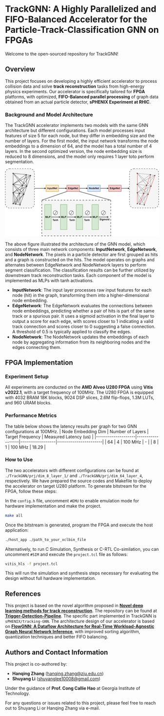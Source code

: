 # TrackGNN: A Highly Parallelized and FIFO-Balanced Accelerator for the Particle-Track-Classification GNN on FPGAs
Welcome to the open-sourced repository for TrackGNN!
## Overview
This project focuses on developing a highly efficient accelerator to process collision data and solve **track reconstruction** tasks from high-energy physics experiments. Our accelerator is specifically tailored for **FPGA** platforms, with optimized, **FIFO-Balanced parallel processing** of graph data obtained from an actual particle detector, **sPHENIX Experiment at RHIC**.

### Background and Model Architecture
The TrackGNN accelerator implements two models with the same GNN architecture but different configurations. Each model processes input features of size 5 for each node, but they differ in embedding size and the number of layers. For the first model, the input network transforms the node embeddings to a dimension of 64, and the model has a total number of 4 layers. In the second optimized version, the node embedding size is reduced to 8 dimensions, and the model only requires 1 layer toto perform segmentation.


![TrackGNN Architecture](image/model.jpg "Overview of GNN architecture for Track Segment Classification.")


The above figure illustrated the architecture of the GNN model, which consists of three main network components: **InputNetwork**, **EdgeNetwork**, and **NodeNetwork**. The pixels in a particle detector are first grouped as hits and a graph is constructed on the hits. The model operates on graphs and alternates between EdgeNetwork and NodeNetwork layers to perform segment classification. The classification results can be further utilized by downstream track reconstruction tasks. Each component of the model is implemented as MLPs with tanh activations.

- **InputNetwork**: The input layer processes raw input features for each node (hit) in the graph, transforming them into a higher-dimensional node embedding.
- **EdgeNetwork**: The EdgeNetwork evaluates the connections between node embeddings, predicting whether a pair of hits is part of the same track or a spurious pair. It uses a sigmoid activation in the final layer to output a score for each edge, with scores closer to 1 indicating a valid track connection and scores closer to 0 suggesting a false connection. A threshold of 0.5 is typically applied to classify the edges.
- **NodeNetwork**: The NodeNetwork updates the embeddings of each node by aggregating information from its neighboring nodes and the edges connecting them. 

## FPGA Implementation
### Experiment Setup
All experiments are conducted on the **AMD Alveo U280 FPGA** using **Vitis v2022.1**, with a target frequency of 100MHz. The U280 FPGA is equipped with 4032 BRAM 18K blocks, 9024 DSP slices, 2.6M flip-flops, 1.3M LUTs, and 960 URAM blocks.

### Performance Metrics
The table below shows the latency results per graph for two GNN configurations at 100MHz.
| Node Embedding Dim | Number of Layers | Target Frequency | Measured Latency (us) |
|--------------------|------------------|------------------|-----------------------|
| 64                 | 4                | 100 MHz          | -                     |
| 8                  | 1                | 100 MHz          | 18.29                 |

### How to Use
The two accelerators with different configurations can be found at `./TrackGNN/prj/dim_8_layer_1/` and `./TrackGNN/prj/dim_64_layer_4`, respectively. We have prepared the source codes and Makefile to deploy the accelerator on target U280 platform. To generate bitstream for the FPGA, follow these steps:

In the `config.h` file, uncomment  `#EMU` to enable emulation mode for hardware implementation and make the project.

```bash
make all
```

Once the bitstream is generated, program the FPGA and execute the host application:
```bash
./host_app ./path_to_your_xclbin_file
```
Alternatively, to run C Simulation, Synthesis or C-RTL Co-similation, you can uncomment `#SIM` and execute the `project.tcl` file as follows:
```bash
vitis_hls -f project.tcl
```
This will run the simulation and synthesis steps necessary for evaluating the design without full hardware implementation.

## References
This project is based on the novel algorithm proposed in [**Novel deep learning methods for track reconstruction**](https://arxiv.org/abs/1810.06111 ). The repository can be found at [**Trigger-Detection-Pipeline**](https://bitbucket.org/dtyu/trigger-detection-pipeline/src/main/). The specific part implemented in TrackGNN is `sPHENIX/tracking-GNN`. The architecture design of our accelerator is based on [**FlowGNN: A Dataflow Architecture for Real-Time Workload-Agnostic Graph Neural Network Inference**](https://ieeexplore.ieee.org/abstract/document/10071015), with improved sorting algorithm, quantization techniques and better FIFO balancing.

## Authors and Contact Information
This project is co-authored by:
- **Hanqing Zhang** (hanqing.zhang@zju.edu.cn)
- **Shuyang Li** (shuyanglee10008@gmail.com)

Under the guidance of **Prof. Cong Callie Hao** at Georgia Institute of Technology.

For any questions or issues related to this project, please feel free to reach out to Shuyang Li or Hanqing Zhang via e-mail. 
